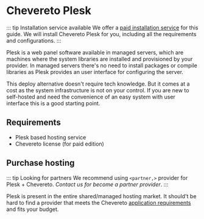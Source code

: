 # Chevereto Plesk

::: tip Installation service available
We offer a [paid installation service](https://chevereto.com/support) for this guide. We will install Chevereto Plesk for you, including all the requirements and configurations.
:::

Plesk is a web panel software available in managed servers, which are machines where the system libraries are installed and provisioned by your provider. In managed servers there's no need to install packages or compile libraries as Plesk provides an user interface for configuring the server.

This deploy alternative doesn't require tech knowledge. But it comes at a cost as the system infrastructure is not on your control. If you are new to self-hosted and need the convenience of an easy system with user interface this is a good starting point.

## Requirements

* Plesk based hosting service
* Chevereto license (for paid edition)

## Purchase hosting

::: tip Looking for partners
We recommend using `<partner,>` provider for Plesk + Chevereto. *Contact us for become a partner provider*.
:::

Plesk is present in the entire shared/managed hosting market. It should't be hard to find a provider that meets the Chevereto [application requirements](php.md) and fits your budget.
